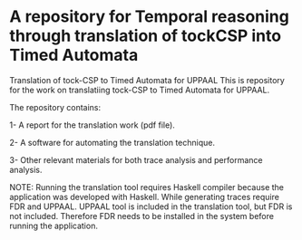 # A repository for Temporal reasoning through translation of tockCSP into Timed Automata

Translation of tock-CSP to Timed Automata for UPPAAL
This is repository for the work on translatiing tock-CSP to Timed Automata for UPPAAL.

The repository contains:

1- A report for the translation work (pdf file).

2- A software for automating the translation technique.

3- Other relevant materials for both trace analysis and performance analysis.


NOTE:
Running the translation tool requires Haskell compiler because the application was developed with Haskell. While generating traces require FDR and UPPAAL. UPPAAL tool is included in the translation tool, but FDR is not included. Therefore FDR needs to be installed in the system before running the application.



